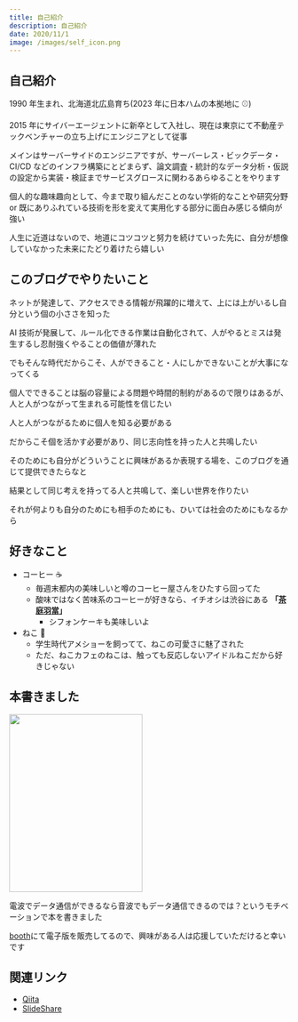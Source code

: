 ```yaml
---
title: 自己紹介
description: 自己紹介
date: 2020/11/1
image: /images/self_icon.png
---
```


## 自己紹介

1990 年生まれ、北海道北広島育ち(2023 年に日本ハムの本拠地に ⚾)

2015 年にサイバーエージェントに新卒として入社し、現在は東京にて不動産テックベンチャーの立ち上げにエンジニアとして従事

メインはサーバーサイドのエンジニアですが、サーバーレス・ビックデータ・CI/CD などのインフラ構築にとどまらず、論文調査・統計的なデータ分析・仮説の設定から実装・検証までサービスグロースに関わるあらゆることをやります

個人的な趣味趣向として、今まで取り組んだことのない学術的なことや研究分野
or
既にありふれている技術を形を変えて実用化する部分に面白み感じる傾向が強い

人生に近道はないので、地道にコツコツと努力を続けていった先に、自分が想像していなかった未来にたどり着けたら嬉しい

## このブログでやりたいこと

ネットが発達して、アクセスできる情報が飛躍的に増えて、上には上がいるし自分という個の小ささを知った

AI 技術が発展して、ルール化できる作業は自動化されて、人がやるとミスは発生するし忍耐強くやることの価値が薄れた

でもそんな時代だからこそ、人ができること・人にしかできないことが大事になってくる

個人でできることは脳の容量による問題や時間的制約があるので限りはあるが、人と人がつながって生まれる可能性を信じたい

人と人がつながるために個人を知る必要がある

だからこそ個を活かす必要があり、同じ志向性を持った人と共鳴したい

そのためにも自分がどういうことに興味があるか表現する場を、このブログを通じて提供できたらなと

結果として同じ考えを持ってる人と共鳴して、楽しい世界を作りたい

それが何よりも自分のためにも相手のためにも、ひいては社会のためにもなるから

## 好きなこと

- コーヒー ☕
  - 毎週末都内の美味しいと噂のコーヒー屋さんをひたすら回ってた
  - 酸味ではなく苦味系のコーヒーが好きなら、イチオシは渋谷にある **「[茶庭羽當](https://tabelog.com/tokyo/A1303/A130301/13001169/)」**
    - シフォンケーキも美味しいよ
- ねこ 🐾
  - 学生時代アメショーを飼ってて、ねこの可愛さに魅了された
  - ただ、ねこカフェのねこは、触っても反応しないアイドルねこだから好きじゃない

## 本書きました

[<img width="240" height="320" src="https://s2.booth.pm/42bd7159-5028-49f0-af1b-e1f3c53bf3f9/i/1576199/30463970-a62f-4c73-877c-16e4b1c7b2e3_base_resized.jpg">](https://planet-meron.booth.pm/items/1576199)

電波でデータ通信ができるなら音波でもデータ通信できるのでは？というモチベーションで本を書きました

[booth](https://planet-meron.booth.pm/items/1576199)にて電子版を販売してるので、興味がある人は応援していただけると幸いです

## 関連リンク

- [Qiita](https://qiita.com/PlanetMeron)
- [SlideShare](https://www.slideshare.net/genkiishibashi3/edit_my_uploads)
